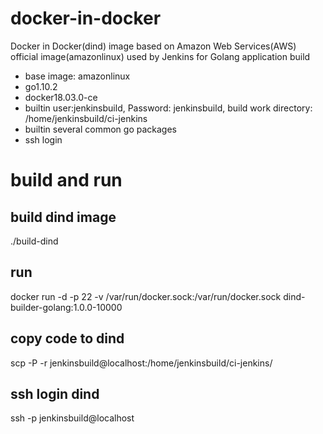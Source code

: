 # docker-in-docker
Docker in Docker(dind) image based on Amazon Web Services(AWS) official image(amazonlinux) used by Jenkins for Golang application build
- base image: amazonlinux
- go1.10.2
- docker18.03.0-ce
- builtin user:jenkinsbuild, Password: jenkinsbuild, build work directory: /home/jenkinsbuild/ci-jenkins
- builtin several common go packages
- ssh login

# build and run

## build dind image
./build-dind

## run
docker run -d -p 22 -v /var/run/docker.sock:/var/run/docker.sock dind-builder-golang:1.0.0-10000  

## copy code to dind
scp -P <port> -r <buildsourcecode> jenkinsbuild@localhost:/home/jenkinsbuild/ci-jenkins/  

## ssh login dind
ssh -p <port> jenkinsbuild@localhost  
